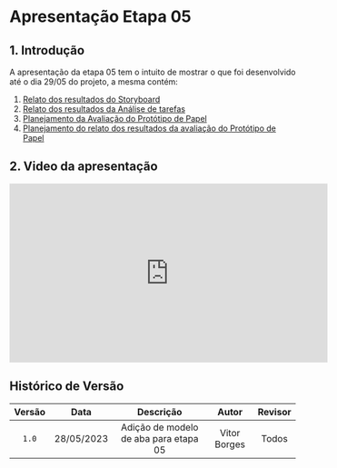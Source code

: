 # Apresentação Etapa 05

## 1. Introdução

<p align="justify">
A apresentação da etapa 05 tem o intuito de mostrar o que foi desenvolvido até o dia 29/05 do projeto, a mesma contém:
</p>

1. <a href="https://github.com/Interacao-Humano-Computador/2023.1-Agiel/blob/main/docs/desenvolvimento/storyboard/relatos_storyboard.md">Relato dos resultados do Storyboard</a>
2. <a href="https://github.com/Interacao-Humano-Computador/2023.1-Agiel/blob/main/docs/desenvolvimento/tarefas/relatos_analise_tarefas.md">Relato dos resultados da Análise de tarefas</a>
3. <a href="https://github.com/Interacao-Humano-Computador/2023.1-Agiel/blob/main/docs/desenvolvimento/prot%C3%B3tipo_de_papel/planejamento_da_avalia%C3%A7%C3%A3o_do_prot%C3%B3tipo_de_papel.md">Planejamento da Avaliação do Protótipo de Papel</a>
4. <a href="https://github.com/Interacao-Humano-Computador/2023.1-Agiel/blob/main/docs/desenvolvimento/prot%C3%B3tipo_de_papel/planejamento_relato_resultado_prototipo_papel.md">Planejamento do relato dos resultados da avaliação do Protótipo de Papel</a>

## 2. Video da apresentação
<iframe width="560" height="315" src="https://www.youtube.com/embed/2ZNzqNc-eK8" title="YouTube video player" frameborder="0" allow="accelerometer; autoplay; clipboard-write; encrypted-media; gyroscope; picture-in-picture; web-share" allowfullscreen></iframe>

## Histórico de Versão

| Versão | Data  |            Descrição              |     Autor      |    Revisor    |
|:------:|:-----:|:---------------------------------:|:--------------:|:-------------:|
| `1.0`  | 28/05/2023 | Adição de modelo de aba para etapa 05 | Vitor Borges | Todos|